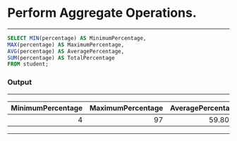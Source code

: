 # Perform Aggregate Operations.

---
```sql
SELECT MIN(percentage) AS MinimumPercentage, 
MAX(percentage) AS MaximumPercentage,
AVG(percentage) AS AveragePercentage,
SUM(percentage) AS TotalPercentage
FROM student;
```

### Output

---
| MinimumPercentage | MaximumPercentage | AveragePercentage | TotalPercentage |
| ----------------: | ----------------: | ----------------: | --------------: | 
|                 4 |                97 |           59.8000 |            1794 | 
---

